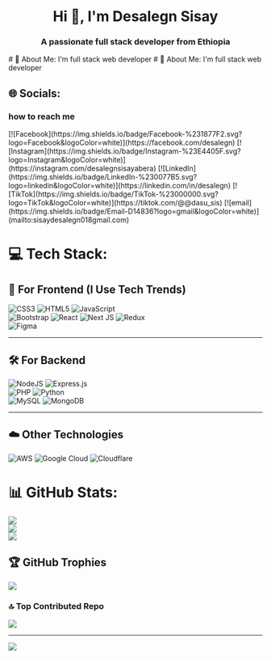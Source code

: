 <h1 align="center">Hi 👋, I'm Desalegn Sisay</h1>
<h3 align="center">A passionate full stack developer from Ethiopia</h3>
# 💫 About Me:
I'm full stack web developer
# 💫 About Me:
I'm full stack web developer


## 🌐 Socials:
<h3>how to reach me</h3>
[![Facebook](https://img.shields.io/badge/Facebook-%231877F2.svg?logo=Facebook&logoColor=white)](https://facebook.com/desalegn) [![Instagram](https://img.shields.io/badge/Instagram-%23E4405F.svg?logo=Instagram&logoColor=white)](https://instagram.com/desalegnsisayabera) [![LinkedIn](https://img.shields.io/badge/LinkedIn-%230077B5.svg?logo=linkedin&logoColor=white)](https://linkedin.com/in/desalegn) [![TikTok](https://img.shields.io/badge/TikTok-%23000000.svg?logo=TikTok&logoColor=white)](https://tiktok.com/@@dasu_sis) [![email](https://img.shields.io/badge/Email-D14836?logo=gmail&logoColor=white)](mailto:sisaydesalegn018gmail.com) 

# 💻 Tech Stack:

## 🚀 For Frontend (I Use Tech Trends)
![CSS3](https://img.shields.io/badge/css3-%231572B6.svg?style=for-the-badge&logo=css3&logoColor=white) 
![HTML5](https://img.shields.io/badge/html5-%23E34F26.svg?style=for-the-badge&logo=html5&logoColor=white) 
![JavaScript](https://img.shields.io/badge/javascript-%23323330.svg?style=for-the-badge&logo=javascript&logoColor=%23F7DF1E)  
![Bootstrap](https://img.shields.io/badge/bootstrap-%238511FA.svg?style=for-the-badge&logo=bootstrap&logoColor=white) 
![React](https://img.shields.io/badge/react-%2320232a.svg?style=for-the-badge&logo=react&logoColor=%2361DAFB) 
![Next JS](https://img.shields.io/badge/Next-black?style=for-the-badge&logo=next.js&logoColor=white) 
![Redux](https://img.shields.io/badge/redux-%23593d88.svg?style=for-the-badge&logo=redux&logoColor=white)  
![Figma](https://img.shields.io/badge/figma-%23F24E1E.svg?style=for-the-badge&logo=figma&logoColor=white)  

---

## 🛠️ For Backend
![NodeJS](https://img.shields.io/badge/node.js-6DA55F?style=for-the-badge&logo=node.js&logoColor=white) 
![Express.js](https://img.shields.io/badge/express.js-%23404d59.svg?style=for-the-badge&logo=express&logoColor=%2361DAFB)  
![PHP](https://img.shields.io/badge/php-%23777BB4.svg?style=for-the-badge&logo=php&logoColor=white) 
![Python](https://img.shields.io/badge/python-3670A0?style=for-the-badge&logo=python&logoColor=ffdd54)  
![MySQL](https://img.shields.io/badge/mysql-4479A1.svg?style=for-the-badge&logo=mysql&logoColor=white) 
![MongoDB](https://img.shields.io/badge/MongoDB-%234ea94b.svg?style=for-the-badge&logo=mongodb&logoColor=white)  

---

## ☁️ Other Technologies
![AWS](https://img.shields.io/badge/AWS-%23FF9900.svg?style=for-the-badge&logo=amazon-aws&logoColor=white) 
![Google Cloud](https://img.shields.io/badge/GoogleCloud-%234285F4.svg?style=for-the-badge&logo=google-cloud&logoColor=white) 
![Cloudflare](https://img.shields.io/badge/Cloudflare-F38020?style=for-the-badge&logo=Cloudflare&logoColor=white)  

# 📊 GitHub Stats:
![](https://github-readme-stats.vercel.app/api?username=desalegn123&theme=dark&hide_border=false&include_all_commits=false&count_private=false)<br/>
![](https://github-readme-streak-stats.herokuapp.com/?user=desalegn123&theme=dark&hide_border=false)<br/>
![](https://github-readme-stats.vercel.app/api/top-langs/?username=desalegn123&theme=dark&hide_border=false&include_all_commits=false&count_private=false&layout=compact)

## 🏆 GitHub Trophies
![](https://github-profile-trophy.vercel.app/?username=desalegn123&theme=radical&no-frame=false&no-bg=true&margin-w=4)



### 🔝 Top Contributed Repo
![](https://github-contributor-stats.vercel.app/api?username=desalegn123&limit=5&theme=dark&combine_all_yearly_contributions=true)

---
[![](https://visitcount.itsvg.in/api?id=desalegn123&icon=0&color=0)](https://visitcount.itsvg.in)

<!-- Proudly created with GPRM ( https://gprm.itsvg.in ) -->

